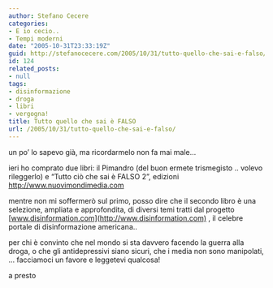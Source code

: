 ```yaml
---
author: Stefano Cecere
categories:
- E io cecio..
- Tempi moderni
date: "2005-10-31T23:33:19Z"
guid: http://stefanocecere.com/2005/10/31/tutto-quello-che-sai-e-falso/
id: 124
related_posts:
- null
tags:
- disinformazione
- droga
- libri
- vergogna!
title: Tutto quello che sai è FALSO
url: /2005/10/31/tutto-quello-che-sai-e-falso/
---
```


un po&#x2019; lo sapevo gi&#xe0;, ma ricordarmelo non fa mai male&#8230;

ieri ho comprato due libri: il Pimandro (del buon ermete trismegisto .. volevo rileggerlo) e &#x201c;Tutto ci&#xf2; che sai &#xe8; FALSO 2&#x201d;, edizioni <http://www.nuovimondimedia.com>

mentre non mi soffermer&#xf2; sul primo, posso dire che il secondo libro &#xe8; una selezione, ampliata e approfondita, di diversi temi tratti dal progetto [www.disinformation.com](http://www.disinformation.com) , il celebre portale di disinformazione americana..

per chi &#xe8; convinto che nel mondo si sta davvero facendo la guerra alla droga, o che gli antidepressivi siano sicuri, che i media non sono manipolati, &#8230; facciamoci un favore e leggetevi qualcosa!

a presto